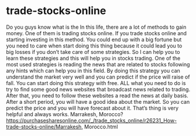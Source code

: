 # trade-stocks-online
Do you guys know what is the In this life, there are a lot of methods to gain money. One of them is trading stocks online. If you trade stocks online and starting investing in this method. You could end up with a big fortune but you need to care when start doing this thing because it could lead you to big losses if you don’t take care of some strategies. So I can help you to learn these strategies and this will help you in stocks trading. One of the most used strategies is reading the news that are related to stocks following any hints which can help you in this field. By doing this strategy you can understand the market very well and you can predict if the price will raise of fall. You can start doing this strategy with free. ALL what you need to do is try to find some good news websites that broadcast news related to trading. After that, you need to follow these websites a read the news at daily basis. After a short period, you will have a good idea about the market. So you can predict the price and you will have forecast about it. That’s thing is very helpful and always works. Marrakesh, Morocco? https://purchasesharesonline.com/_/trade_stocks_online/r26231_How-trade-stocks-online/Marrakesh, Morocco.html
